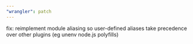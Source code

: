 ```yaml
---
"wrangler": patch
---
```


fix: reimplement module aliasing so user-defined aliases take precedence over other plugins (eg unenv node.js polyfills)

